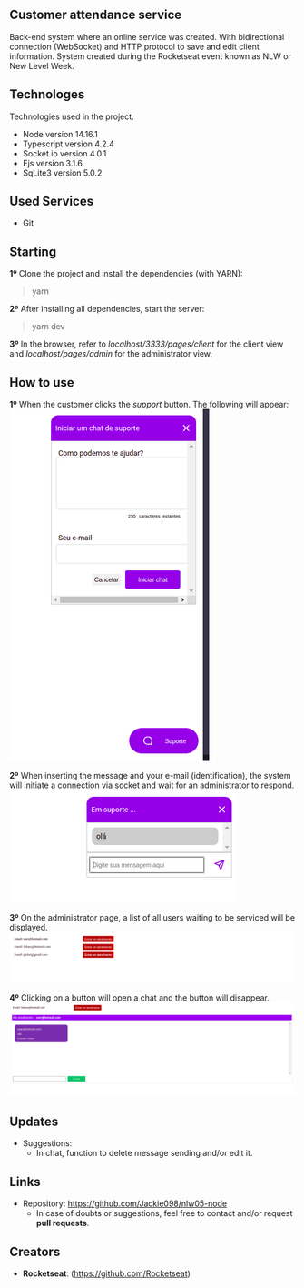  ## Customer attendance service
 
Back-end system where an online service was created. With bidirectional connection (WebSocket) and HTTP protocol to save and edit client information. System created during the Rocketseat event known as NLW or New Level Week.


## Technologes
 
Technologies used in the project.
 
* Node version 14.16.1
* Typescript version 4.2.4
* Socket.io version 4.0.1
* Ejs version 3.1.6
* SqLite3 version 5.0.2
 
## Used Services
 
* Git

## Starting

  **1º** Clone the project and install the dependencies (with YARN):
  > yarn 

  **2º** After installing all dependencies, start the server:
  > yarn dev

  **3º** In the browser, refer to *localhost/3333/pages/client* for the client view and *localhost/pages/admin* for the administrator view.

## How to use
 
  **1º** When the customer clicks the *support* button. The following will appear:
  ![Template inicial - cliente](https://github.com/Jackie098/nlw05-node/blob/main/images-readme/client_1.png)

  **2º** When inserting the message and your e-mail (identification), the system will initiate a connection via socket and wait for an administrator to respond.
  ![Esperando atendimento](https://github.com/Jackie098/nlw05-node/blob/main/images-readme/client_02.png)

  **3º** On the administrator page, a list of all users waiting to be serviced will be displayed.
  ![Lista de clientes em espera](https://github.com/Jackie098/nlw05-node/blob/main/images-readme/admin_01.png)

  **4º** Clicking on a button will open a chat and the button will disappear.
  ![Chat com cliente](https://github.com/Jackie098/nlw05-node/blob/main/images-readme/admin_02.png)

 
## Updates
 
  - Suggestions: 
    - In chat, function to delete message sending and/or edit it.
 
 
## Links
 
  - Repository: https://github.com/Jackie098/nlw05-node
    - In case of doubts or suggestions, feel free to contact and/or request **pull requests**.
 
 
## Creators
 
* **Rocketseat**: (https://github.com/Rocketseat)
